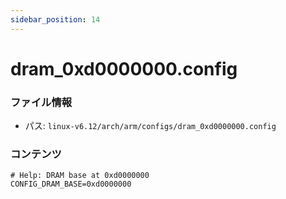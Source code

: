 ```yaml
---
sidebar_position: 14
---
```

# dram_0xd0000000.config

### ファイル情報

- パス: `linux-v6.12/arch/arm/configs/dram_0xd0000000.config`

### コンテンツ

```config
# Help: DRAM base at 0xd0000000
CONFIG_DRAM_BASE=0xd0000000

```
